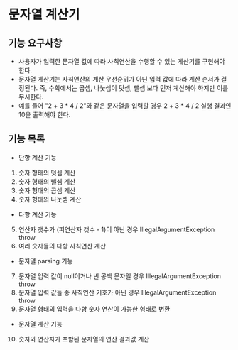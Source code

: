 # 문자열 계산기
## 기능 요구사항
* 사용자가 입력한 문자열 값에 따라 사칙연산을 수행할 수 있는 계산기를 구현해야 한다.
* 문자열 계산기는 사칙연산의 계산 우선순위가 아닌 입력 값에 따라 계산 순서가 결정된다. 즉, 수학에서는 곱셈, 나눗셈이 덧셈, 뺄셈 보다 먼저 계산해야 하지만 이를 무시한다.
* 예를 들어 "2 + 3 * 4 / 2"와 같은 문자열을 입력할 경우 2 + 3 * 4 / 2 실행 결과인 10을 출력해야 한다.

## 기능 목록
- 단항 계산 기능
1. 숫자 형태의 덧셈 계산
2. 숫자 형태의 뺄셈 계산
3. 숫자 형태의 곱셈 계산
4. 숫자 형태의 나눗셈 계산

- 다항 계산 기능
5. 연산자 갯수가 (피연산자 갯수 - 1)이 아닌 경우 IllegalArgumentException throw
6. 여러 숫자들의 다항 사칙연산 계산

- 문자열 parsing 기능
7. 문자열 입력 값이 null이거나 빈 공백 문자일 경우 IllegalArgumentException throw
8. 문자열 입력 값들 중 사칙연산 기호가 아닌 경우 IllegalArgumentException throw
9. 문자열 형태의 입력을 다항 숫자 연산이 가능한 형태로 변환

- 문자열 계산 기능
10. 숫자와 연산자가 포함된 문자열의 연산 결과값 계산
